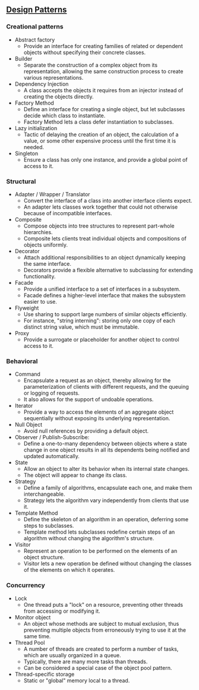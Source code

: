 ## [Design Patterns](https://en.wikipedia.org/wiki/Design_pattern_(computer_science))

### Creational patterns

- Abstract factory
  - Provide an interface for creating families of related or dependent objects without specifying their concrete classes.
- Builder
  - Separate the construction of a complex object from its representation, allowing the same construction process to create various representations.
- Dependency Injection
  - A class accepts the objects it requires from an injector instead of creating the objects directly.
- Factory Method
  - Define an interface for creating a single object, but let subclasses decide which class to instantiate.
  - Factory Method lets a class defer instantiation to subclasses.
- Lazy initialization 
  - Tactic of delaying the creation of an object, the calculation of a value, or some other expensive process until the first time it is needed.
- Singleton
  - Ensure a class has only one instance, and provide a global point of access to it.


### Structural

- Adapter / Wrapper / Translator
  - Convert the interface of a class into another interface clients expect.
  - An adapter lets classes work together that could not otherwise because of incompatible interfaces.
- Composite
  - Compose objects into tree structures to represent part-whole hierarchies.
  - Composite lets clients treat individual objects and compositions of objects uniformly.
- Decorator
  - Attach additional responsibilities to an object dynamically keeping the same interface.
  - Decorators provide a flexible alternative to subclassing for extending functionality.
- Facade
  - Provide a unified interface to a set of interfaces in a subsystem.
  - Facade defines a higher-level interface that makes the subsystem easier to use.
- Flyweight
  - Use sharing to support large numbers of similar objects efficiently.
  - For instance, "string interning": storing only one copy of each distinct string value, which must be immutable.
- Proxy
  - Provide a surrogate or placeholder for another object to control access to it.

### Behavioral

- Command 
  - Encapsulate a request as an object, thereby allowing for the parameterization of clients with different requests, and the queuing or logging of requests.
  - It also allows for the support of undoable operations.
- Iterator
  - Provide a way to access the elements of an aggregate object sequentially without exposing its underlying representation.
- Null Object
  - Avoid null references by providing a default object.
- Observer / Publish-Subscribe:
  - Define a one-to-many dependency between objects where a state change in one object results in all its dependents being notified and updated automatically.
- State
  - Allow an object to alter its behavior when its internal state changes.
  - The object will appear to change its class.
- Strategy
  - Define a family of algorithms, encapsulate each one, and make them interchangeable.
  - Strategy lets the algorithm vary independently from clients that use it.
- Template Method
  - Define the skeleton of an algorithm in an operation, deferring some steps to subclasses.
  - Template method lets subclasses redefine certain steps of an algorithm without changing the algorithm's structure.
- Visitor
  - Represent an operation to be performed on the elements of an object structure.
  - Visitor lets a new operation be defined without changing the classes of the elements on which it operates.

### Concurrency

- Lock
  - One thread puts a "lock" on a resource, preventing other threads from accessing or modifying it.
- Monitor object
  - An object whose methods are subject to mutual exclusion, thus preventing multiple objects from erroneously trying to use it at the same time.
- Thread Pool
  - A number of threads are created to perform a number of tasks, which are usually organized in a queue.
  - Typically, there are many more tasks than threads.
  - Can be considered a special case of the object pool pattern.
- Thread-specific storage 
  - Static or "global" memory local to a thread.
